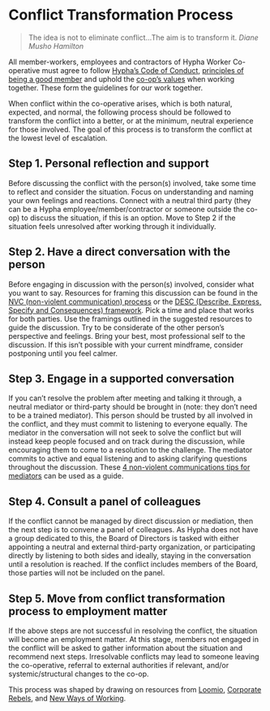 
# Conflict Transformation Process

>The idea is not to eliminate conflict…The aim is to transform it. 
                                                    *Diane Musho Hamilton*


All member-workers, employees and contractors of Hypha Worker Co-operative must agree to follow [Hypha’s Code of Conduct](https://handbook.hypha.coop/coc.html), [principles of being a good member](https://handbook.hypha.coop/member-workers.html) and uphold the [co-op’s values](https://handbook.hypha.coop/vision.html) when working together. These form the guidelines for our work together.

When conflict within the co-operative arises, which is both natural, expected, and normal, the following process should be followed to transform the conflict into a better, or at the minimum, neutral experience for those involved. The goal of this process is to transform the conflict at the lowest level of escalation. 

## Step 1. Personal reflection and support
Before discussing the conflict with the person(s) involved, take some time to reflect and consider the situation. Focus on understanding and naming your own feelings and reactions. Connect with a neutral third party (they can be a Hypha employee/member/contractor or someone outside the co-op) to discuss the situation, if this is an option. Move to Step 2 if the situation feels unresolved after working through it individually. 

## Step 2. Have a direct conversation with the person
Before engaging in discussion with the person(s) involved, consider what you want to say. Resources for framing this discussion can be found in the [NVC (non-violent communication) process](https://www.nonviolentcommunication.com/pdf_files/4part_nvc_process.pdf) or the [DESC (Describe, Express, Specify and Consequences) framework](https://your.yale.edu/sites/default/files/adviformanagers_usingdesctomakeyourdifficultconversations.pdf). Pick a time and place that works for both parties. Use the framings outlined in the suggested resources to guide the discussion. Try to be considerate of the other person’s perspective and feelings. Bring your best, most professional self to the discussion. If this isn’t possible with your current mindframe, consider postponing until you feel calmer.

## Step 3. Engage in a supported conversation
If you can’t resolve the problem after meeting and talking it through, a neutral mediator or third-party should be brought in (note: they don’t need to be a trained mediator). This person should be trusted by all involved in the conflict, and they must commit to listening to everyone equally. The mediator in the conversation will not seek to solve the conflict but will instead keep people focused and on track during the discussion, while encouraging them to come to a resolution to the challenge. The mediator commits to active and equal listening and to asking clarifying questions throughout the discussion. These [4 non-violent communications tips for mediators](https://www.shortform.com/blog/conflict-mediation/) can be used as a guide. 

## Step 4. Consult a panel of colleagues
If the conflict cannot be managed by direct discussion or mediation, then the next step is to convene a panel of colleagues. As Hypha does not have a group dedicated to this, the Board of Directors is tasked with either appointing a neutral and external third-party organization, or participating directly by listening to both sides and ideally, staying in the conversation until a resolution is reached. If the conflict includes members of the Board, those parties will not be included on the panel.

## Step 5. Move from conflict transformation process to employment matter
If the above steps are not successful in resolving the conflict, the situation will become an employment matter. At this stage, members not engaged in the conflict will be asked to gather information about the situation and recommend next steps. Irresolvable conflicts may lead to someone leaving the co-operative, referral to external authorities if relevant, and/or systemic/structural changes to the co-op.


This process was shaped by drawing on resources from [Loomio](https://www.loomio.coop/conflict_resolution.html), [Corporate Rebels](https://corporate-rebels.com/accountability-process/), and [New Ways of Working](https://newwaysofworking.notion.site/Theory-Conflict-10786b58b0634eaa91fe6d303639793c).  


